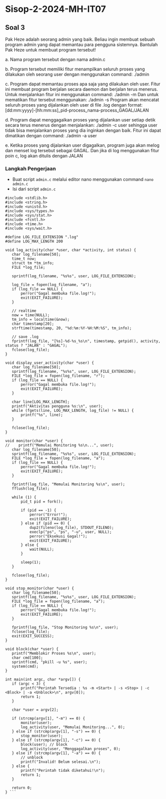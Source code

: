 # Sisop-2-2024-MH-IT07


## Soal 3
Pak Heze adalah seorang admin yang baik. Beliau ingin membuat sebuah program admin yang dapat memantau para pengguna sistemnya. Bantulah Pak Heze untuk membuat program  tersebut!

a.  Nama program tersebut dengan nama admin.c

b. Program tersebut memiliki fitur menampilkan seluruh proses yang dilakukan oleh seorang user dengan menggunakan command:
  ./admin <user>

c. Program dapat memantau proses apa saja yang dilakukan oleh user. Fitur ini membuat program berjalan secara daemon dan berjalan terus menerus. Untuk menjalankan         fitur ini menggunakan command: 
   ./admin -m <user>
   Dan untuk mematikan fitur tersebut menggunakan: 
   ./admin -s <user>
   Program akan mencatat seluruh proses yang dijalankan oleh user di file <user>.log dengan format:
   [dd:mm:yyyy]-[hh:mm:ss]_pid-process_nama-process_GAGAL/JALAN

d. Program dapat menggagalkan proses yang dijalankan user setiap detik secara terus menerus dengan menjalankan: 
  ./admin -c user
  sehingga user tidak bisa menjalankan proses yang dia inginkan dengan baik. Fitur ini dapat dimatikan dengan command:
  ./admin -a user

e. Ketika proses yang dijalankan user digagalkan, program juga akan melog dan menset log tersebut sebagai GAGAL. Dan jika di log menggunakan fitur poin c, log akan
  ditulis dengan JALAN 

### Langkah Pengerjaan
- Buat script `admin.c` melalui editor nano menggunakan command `nano admin.c`
- Isi dari script `admin.c`
 ``` #include <stdio.h>
#include <stdlib.h>
#include <string.h>
#include <unistd.h>
#include <sys/types.h>
#include <sys/stat.h>
#include <fcntl.h>
#include <time.h>
#include <sys/wait.h>

#define LOG_FILE_EXTENSION ".log"
#define LOG_MAX_LENGTH 200

void log_activity(char *user, char *activity, int status) {
    char log_filename[50];
    time_t now;
    struct tm *tm_info;
    FILE *log_file;

    sprintf(log_filename, "%s%s", user, LOG_FILE_EXTENSION);

    log_file = fopen(log_filename, "a");
    if (log_file == NULL) {
        perror("Gagal membuka file.log!");
        exit(EXIT_FAILURE);
    }

    // realtime
    now = time(NULL);
    tm_info = localtime(&now);
    char timestamp[20];
    strftime(timestamp, 20, "%d:%m:%Y-%H:%M:%S", tm_info);

    // save .log
    fprintf(log_file, "[%s]-%d-%s_%s\n", timestamp, getpid(), activity, status ? "JALAN" : "GAGAL");
    fclose(log_file);
}

void display_user_activity(char *user) {
    char log_filename[50];
    sprintf(log_filename, "%s%s", user, LOG_FILE_EXTENSION);
    FILE *log_file = fopen(log_filename, "r");
    if (log_file == NULL) {
        perror("Gagal membuka file.log!");
        exit(EXIT_FAILURE);
    }

    char line[LOG_MAX_LENGTH];
    printf("Aktivitas pengguna %s:\n", user);
    while (fgets(line, LOG_MAX_LENGTH, log_file) != NULL) {
        printf("%s", line);
    }

    fclose(log_file);
}

void monitor(char *user) {
//    printf("Memulai Monitoring %s\n...", user);
    char log_filename[50];
    sprintf(log_filename, "%s%s", user, LOG_FILE_EXTENSION);
    FILE *log_file = fopen(log_filename, "a");
    if (log_file == NULL) {
        perror("Gagal membuka file.log!");
        exit(EXIT_FAILURE);
    }

    fprintf(log_file, "Memulai Monitoring %s\n", user);
    fflush(log_file);

    while (1) {
        pid_t pid = fork();

        if (pid == -1) {
            perror("Error!");
            exit(EXIT_FAILURE);
        } else if (pid == 0) {
            dup2(fileno(log_file), STDOUT_FILENO);
            execlp("ps", "ps", "-u", user, NULL);
            perror("Eksekusi Gagal!");
            exit(EXIT_FAILURE);
        } else {
            wait(NULL);
        }

        sleep(1);
    }

    fclose(log_file);
}

void stop_monitor(char *user) {
    char log_filename[50];
    sprintf(log_filename, "%s%s", user, LOG_FILE_EXTENSION);
    FILE *log_file = fopen(log_filename, "a");
    if (log_file == NULL) {
        perror("Gagal membuka file.log!");
        exit(EXIT_FAILURE);
    }

    fprintf(log_file, "Stop Monitoring %s\n", user);
    fclose(log_file);
    exit(EXIT_SUCCESS);
}

void block(char *user) {
    printf("Memblokir Proses %s\n", user);
    char cmd[100];
    sprintf(cmd, "pkill -u %s", user);
    system(cmd);
}

int main(int argc, char *argv[]) {
    if (argc < 3) {
        printf("Perintah Tersedia : %s -m <Start> | -s <Stop> | -c <Block> | -a <Unblock>\n", argv[0]);
        return 1;
    }

    char *user = argv[2];

    if (strcmp(argv[1], "-m") == 0) {
        monitor(user);
        log_activity(user, "Memulai Monitoring...", 0);
    } else if (strcmp(argv[1], "-s") == 0) {
        stop_monitor(user);
    } else if (strcmp(argv[1], "-c") == 0) {
        block(user); // block
        log_activity(user, "Menggagalkan proses", 0); 
    } else if (strcmp(argv[1], "-a") == 0) {
        // unblock
        printf("Invalid! Belum selesai.\n");
    } else {
        printf("Perintah tidak diketahui!\n");
        return 1;
    }

    return 0;
} ```

  
